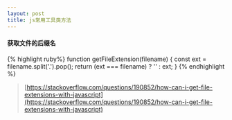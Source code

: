 ```yaml
---
layout: post
title: js常用工具类方法
---
```


#### 获取文件的后缀名
{% highlight ruby%}
function getFileExtension(filename) {
    const ext = filename.split('.').pop();
    return (ext === filename) ? '' : ext;
}
{% endhighlight %}
> [https://stackoverflow.com/questions/190852/how-can-i-get-file-extensions-with-javascript](https://stackoverflow.com/questions/190852/how-can-i-get-file-extensions-with-javascript)
